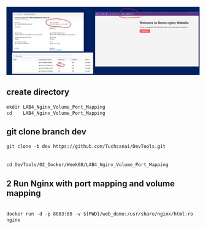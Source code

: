 
![Demo](./mydemo2.jpg)



## create directory

   
    mkdir LAB4_Nginx_Volume_Port_Mapping
    cd    LAB4_Nginx_Volume_Port_Mapping


## git clone branch dev
    
    
   
    git clone -b dev https://github.com/Tuchsanai/DevTools.git

   
    cd DevTools/02_Docker/Week08/LAB4_Nginx_Volume_Port_Mapping




## 2 Run Nginx with port mapping and volume mapping

```

docker run -d -p 8083:80 -v ${PWD}/web_demo:/usr/share/nginx/html:ro  nginx

```






